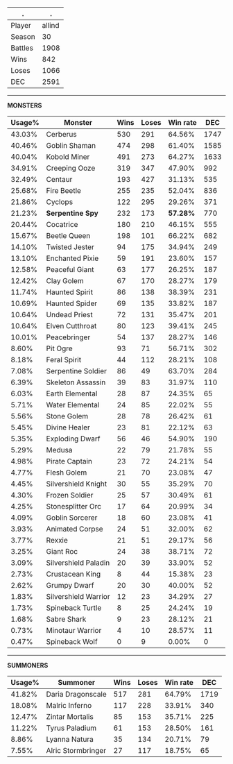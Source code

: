 .|.
|-|-
Player|allind
Season|30
Battles|1908
Wins|842
Loses|1066
DEC|2591

---
**MONSTERS**

Usage%|Monster|Wins|Loses|Win rate|DEC|
-|-|-|-|-|-|
43.03%|Cerberus|530|291|64.56%|1747|
40.46%|Goblin Shaman|474|298|61.40%|1585|
40.04%|Kobold Miner|491|273|64.27%|1633|
34.91%|Creeping Ooze|319|347|47.90%|992|
32.49%|Centaur|193|427|31.13%|535|
25.68%|Fire Beetle|255|235|52.04%|836|
21.86%|Cyclops|122|295|29.26%|371|
21.23%|**Serpentine Spy**|232|173|**57.28%**|770|
20.44%|Cocatrice|180|210|46.15%|555|
15.67%|Beetle Queen|198|101|66.22%|682|
14.10%|Twisted Jester|94|175|34.94%|249|
13.10%|Enchanted Pixie|59|191|23.60%|157|
12.58%|Peaceful Giant|63|177|26.25%|187|
12.42%|Clay Golem|67|170|28.27%|179|
11.74%|Haunted Spirit|86|138|38.39%|231|
10.69%|Haunted Spider|69|135|33.82%|187|
10.64%|Undead Priest|72|131|35.47%|201|
10.64%|Elven Cutthroat|80|123|39.41%|245|
10.01%|Peacebringer|54|137|28.27%|146|
8.60%|Pit Ogre|93|71|56.71%|302|
8.18%|Feral Spirit|44|112|28.21%|108|
7.08%|Serpentine Soldier|86|49|63.70%|284|
6.39%|Skeleton Assassin|39|83|31.97%|110|
6.03%|Earth Elemental|28|87|24.35%|65|
5.71%|Water Elemental|24|85|22.02%|55|
5.56%|Stone Golem|28|78|26.42%|61|
5.45%|Divine Healer|23|81|22.12%|63|
5.35%|Exploding Dwarf|56|46|54.90%|190|
5.29%|Medusa|22|79|21.78%|55|
4.98%|Pirate Captain|23|72|24.21%|54|
4.77%|Flesh Golem|21|70|23.08%|47|
4.45%|Silvershield Knight|30|55|35.29%|70|
4.30%|Frozen Soldier|25|57|30.49%|61|
4.25%|Stonesplitter Orc|17|64|20.99%|34|
4.09%|Goblin Sorcerer|18|60|23.08%|41|
3.93%|Animated Corpse|24|51|32.00%|62|
3.77%|Rexxie|21|51|29.17%|56|
3.25%|Giant Roc|24|38|38.71%|72|
3.09%|Silvershield Paladin|20|39|33.90%|52|
2.73%|Crustacean King|8|44|15.38%|23|
2.62%|Grumpy Dwarf|20|30|40.00%|52|
1.83%|Silvershield Warrior|12|23|34.29%|27|
1.73%|Spineback Turtle|8|25|24.24%|19|
1.68%|Sabre Shark|9|23|28.12%|21|
0.73%|Minotaur Warrior|4|10|28.57%|11|
0.47%|Spineback Wolf|0|9|0.00%|0|

---
**SUMMONERS**

Usage%|Summoner|Wins|Loses|Win rate|DEC|
-|-|-|-|-|-|
41.82%|Daria Dragonscale|517|281|64.79%|1719|
18.08%|Malric Inferno|117|228|33.91%|340|
12.47%|Zintar Mortalis|85|153|35.71%|225|
11.22%|Tyrus Paladium|61|153|28.50%|161|
8.86%|Lyanna Natura|35|134|20.71%|79|
7.55%|Alric Stormbringer|27|117|18.75%|65|
